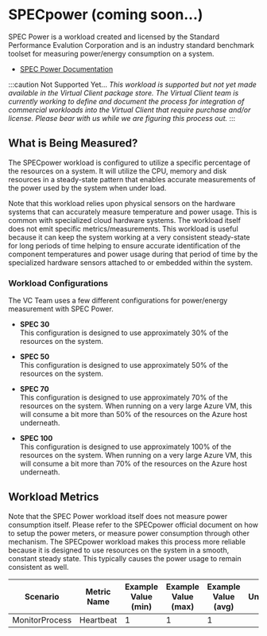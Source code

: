 ﻿# SPECpower (coming soon...)
SPEC Power is a workload created and licensed by the Standard Performance Evalution Corporation and is an industry standard benchmark
toolset for measuring power/energy consumption on a system.

* [SPEC Power Documentation](https://www.spec.org/power_ssj2008/#:~:text=The%20SPEC%20Power%20benchmark%20is%20the%20first%20industry-standard,a%20toolset%20for%20use%20in%20improving%20server%20efficiency.)

:::caution Not Supported Yet...
*This workload is supported but not yet made available in the Virtual Client package store. The Virtual Client team is currently working to define and document the process for integration 
of commercial workloads into the Virtual Client that require purchase and/or license. Please bear with us while we are figuring this process out.*
:::

## What is Being Measured?
The SPECpower workload is configured to utilize a specific percentage of the resources on a system. It will utilize the CPU, memory and
disk resources in a steady-state pattern that enables accurate measurements of the power used by the system when under load.

Note that this workload relies upon physical sensors on the hardware systems that can accurately measure temperature and power
usage. This is common with specialized cloud hardware systems. The workload itself does not emit specific metrics/measurements. This workload is 
useful because it can keep the system working at a very consistent steady-state for long periods of time helping to ensure accurate identification 
of the component temperatures and power usage during that period of time by the specialized hardware sensors attached to or embedded within the system.

### Workload Configurations
The VC Team uses a few different configurations for power/energy measurement with SPEC Power.

* **SPEC 30**  
  This configuration is designed to use approximately 30% of the resources on the system.

* **SPEC 50**  
  This configuration is designed to use approximately 50% of the resources on the system.

* **SPEC 70**  
  This configuration is designed to use approximately 70% of the resources on the system. When running on a very large Azure VM, this
  will consume a bit more than 50% of the resources on the Azure host underneath.

* **SPEC 100**  
  This configuration is designed to use approximately 100% of the resources on the system. When running on a very large Azure VM, this
  will consume a bit more than 70% of the resources on the Azure host underneath.

## Workload Metrics
Note that the SPEC Power workload itself does not measure power consumption itself. Please refer to the SPECpower official document on how to 
setup the power meters, or measure power consumption through other mechanism. The SPECpower workload makes this process more reliable because it is designed
to use resources on the system in a smooth, constant steady state. This typically causes the power usage to remain consistent as well.

| Scenario | Metric Name | Example Value (min) | Example Value (max) | Example Value (avg) | Unit |
|-----------|-------------|---------------------|---------------------|---------------------|------|
| MonitorProcess | Heartbeat | 1 | 1 | 1 |  |
